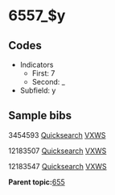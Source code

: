 # 6557\_$y

## Codes

-   Indicators
    -   First: 7
    -   Second: \_
-   Subfield: y

## Sample bibs

3454593 [Quicksearch](https://search.library.yale.edu/catalog/3454593) [VXWS](http://prodorbis.library.yale.edu:7014/vxws/GetHoldingsService?bibId=3454593)

12183507 [Quicksearch](https://search.library.yale.edu/catalog/12183507) [VXWS](http://prodorbis.library.yale.edu:7014/vxws/GetHoldingsService?bibId=12183507)

12183547 [Quicksearch](https://search.library.yale.edu/catalog/12183547) [VXWS](http://prodorbis.library.yale.edu:7014/vxws/GetHoldingsService?bibId=12183547)

**Parent topic:**[655](../../tags/655/655.md)

